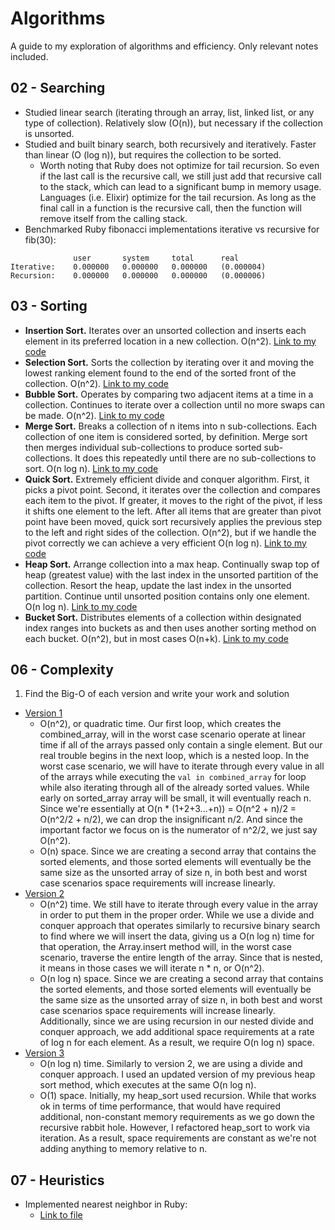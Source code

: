 # Algorithms

A guide to my exploration of algorithms and efficiency. Only relevant notes included.

## 02 - Searching

- Studied linear search (iterating through an array, list, linked list, or any type of collection). Relatively slow (O(n)), but necessary if the collection is unsorted.
- Studied and built binary search, both recursively and iteratively. Faster than linear (O (log n)), but requires the collection to be sorted.
  - Worth noting that Ruby does not optimize for tail recursion. So even if the last call is the recursive call, we still just add that recursive call to the stack, which can lead to a significant bump in memory usage. Languages (i.e. Elixir) optimize for the tail recursion. As long as the final call in a function is the recursive call, then the function will remove itself from the calling stack.
- Benchmarked Ruby fibonacci implementations iterative vs recursive for fib(30):
```
              user       system     total      real
Iterative:    0.000000   0.000000   0.000000   (0.000004)
Recursion:    0.000000   0.000000   0.000000   (0.000006)
```

## 03 - Sorting

- **Insertion Sort.** Iterates over an unsorted collection and inserts each element in its preferred location in a new collection. O(n^2). [Link to my code](https://github.com/davelively14/bloc-algorithms/blob/master/03_sorting/insertion_sort.rb)
- **Selection Sort.** Sorts the collection by iterating over it and moving the lowest ranking element found to the end of the sorted front of the collection. O(n^2). [Link to my code](https://github.com/davelively14/bloc-algorithms/blob/master/03_sorting/selection_sort.rb)
- **Bubble Sort.** Operates by comparing two adjacent items at a time in a collection. Continues to iterate over a collection until no more swaps can be made. O(n^2). [Link to my code](https://github.com/davelively14/bloc-algorithms/blob/master/03_sorting/bubble_sort.rb)
- **Merge Sort.** Breaks a collection of n items into n sub-collections. Each collection of one item is considered sorted, by definition. Merge sort then merges individual sub-collections to produce sorted sub-collections. It does this repeatedly until there are no sub-collections to sort. O(n log n). [Link to my code](https://github.com/davelively14/bloc-algorithms/blob/master/03_sorting/merge_sort.rb)
- **Quick Sort.** Extremely efficient divide and conquer algorithm. First, it picks a pivot point. Second, it iterates over the collection and compares each item to the pivot. If greater, it moves to the right of the pivot, if less it shifts one element to the left. After all items that are greater than pivot point have been moved, quick sort recursively applies the previous step to the left and right sides of the collection. O(n^2), but if we handle the pivot correctly we can achieve a very efficient O(n log n). [Link to my code](https://github.com/davelively14/bloc-algorithms/blob/master/03_sorting/quick_sort.rb)
- **Heap Sort.** Arrange collection into a max heap. Continually swap top of heap (greatest value) with the last index in the unsorted partition of the collection. Resort the heap, update the last index in the unsorted partition. Continue until unsorted position contains only one element. O(n log n). [Link to my code](https://github.com/davelively14/bloc-algorithms/blob/master/03_sorting/heap_sort.rb)
- **Bucket Sort.** Distributes elements of a collection within designated index ranges into buckets as and then uses another sorting method on each bucket. O(n^2), but in most cases O(n+k). [Link to my code](https://github.com/davelively14/bloc-algorithms/blob/master/03_sorting/bucket_sort.rb)

## 06 - Complexity

1. Find the Big-O of each version and write your work and solution
  - [Version 1](https://github.com/davelively14/bloc-algorithms/blob/master/06_complexity/improving_complexity_version_one.rb)
    - O(n^2), or quadratic time. Our first loop, which creates the combined_array, will in the worst case scenario operate at linear time if all of the arrays passed only contain a single element. But our real trouble begins in the next loop, which is a nested loop. In the worst case scenario, we will have to iterate through every value in all of the arrays while executing the `val in combined_array` for loop while also iterating through all of the already sorted values. While early on sorted_array array will be small, it will eventually reach n. Since we're essentially at O(n * (1+2+3...+n)) = O(n^2 + n)/2 = O(n^2/2 + n/2), we can drop the insignificant n/2. And since the important factor we focus on is the numerator of n^2/2, we just say O(n^2).
    - O(n) space. Since we are creating a second array that contains the sorted elements, and those sorted elements will eventually be the same size as the unsorted array of size n, in both best and worst case scenarios space requirements will increase linearly.
  - [Version 2](https://github.com/davelively14/bloc-algorithms/blob/master/06_complexity/improving_complexity_version_two.rb)
    * O(n^2) time. We still have to iterate through every value in the array in order to put them in the proper order. While we use a divide and conquer approach that operates similarly to recursive binary search to find where we will insert the data, giving us a O(n log n) time for that operation, the Array.insert method will, in the worst case scenario, traverse the entire length of the array. Since that is nested, it means in those cases we will iterate n * n, or O(n^2).
    * O(n log n) space. Since we are creating a second array that contains the sorted elements, and those sorted elements will eventually be the same size as the unsorted array of size n, in both best and worst case scenarios space requirements will increase linearly. Additionally, since we are using recursion in our nested divide and conquer approach, we add additional space requirements at a rate of log n for each element. As a result, we require O(n log n) space.
  - [Version 3](https://github.com/davelively14/bloc-algorithms/blob/master/06_complexity/improving_complexity_version_three.rb)
    * O(n log n) time. Similarly to version 2, we are using a divide and conquer approach. I used an updated version of my previous heap sort method, which executes at the same O(n log n).
    * O(1) space. Initially, my heap_sort used recursion. While that works ok in terms of time performance, that would have required additional, non-constant memory requirements as we go down the recursive rabbit hole. However, I refactored heap_sort to work via iteration. As a result, space requirements are constant as we're not adding anything to memory relative to n.

## 07 - Heuristics

- Implemented nearest neighbor in Ruby:
  - [Link to file](https://github.com/davelively14/bloc-algorithms/blob/master/07_complexity/tsp_greed.rb)
